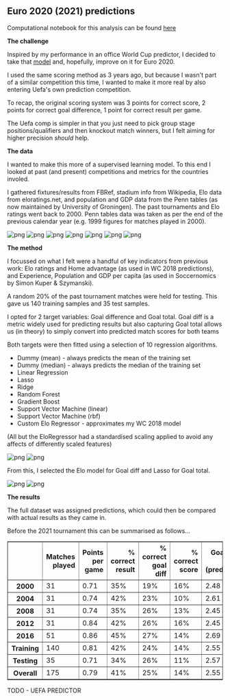
## Euro 2020 (2021) predictions

Computational notebook for this analysis can be found [here](../notebooks/intl_02_euro_2020.ipynb)

__The challenge__

Inspired by my performance in an office World Cup predictor, I decided to take that [model](intl_01_world_cup_2018.md) and, hopefully, improve on it for Euro 2020.

I used the same scoring method as 3 years ago, but because I wasn't part of a similar competition this time, I wanted to make it more real by also entering Uefa's own prediction competition.

To recap, the original scoring system was 3 points for correct score, 2 points for correct goal difference, 1 point for correct result per game.

The Uefa comp is simpler in that you just need to pick group stage positions/qualifiers and then knockout match winners, but I felt aiming for higher precision _should_ help.

__The data__

I wanted to make this more of a supervised learning model. To this end I looked at past (and present) competitions and metrics for the countries involed.

I gathered fixtures/results from FBRef, stadium info from Wikipedia, Elo data from eloratings.net, and population and GDP data from the Penn tables (as now maintained by University of Groningen). The past tournaments and Elo ratings went back to 2000. Penn tables data was taken as per the end of the previous calendar year (e.g. 1999 figures for matches played in 2000).

![png](figures/intl_02_euro_2020_7_5.png)
![png](figures/intl_02_euro_2020_7_7.png)
![png](figures/intl_02_euro_2020_8_7.png)
![png](figures/intl_02_euro_2020_11_1.png)
![png](figures/intl_02_euro_2020_11_11.png)
![png](figures/intl_02_euro_2020_11_31.png)
![png](figures/intl_02_euro_2020_11_33.png)

__The method__

I focussed on what I felt were a handful of key indicators from previous work: Elo ratings and Home advantage (as used in WC 2018 predictions), and Experience, Population and GDP per capita (as used in Soccernomics by Simon Kuper & Szymanski).

A random 20% of the past tournament matches were held for testing. This gave us 140 training samples and 35 test samples.

I opted for 2 target variables: Goal difference and Goal total. Goal diff is a metric widely used for predicting results but also capturing Goal total allows us (in theory) to simply convert into predicted match scores for both teams

Both targets were then fitted using a selection of 10 regression algorithms.

* Dummy (mean) - always predicts the mean of the training set
* Dummy (median) - always predicts the median of the training set
* Linear Regression
* Lasso
* Ridge
* Random Forest
* Gradient Boost
* Support Vector Machine (linear)
* Support Vector Machine (rbf)
* Custom Elo Regressor - approximates my WC 2018 model

(All but the EloRegressor had a standardised scaling applied to avoid any affects of differently scaled features)

![png](figures/intl_02_eval_goal_diff.png)
![png](figures/intl_02_eval_goal_total.png)

From this, I selected the Elo model for Goal diff and Lasso for Goal total.

![png](figures/intl_02_euro_2020_32_19.png)
![png](figures/intl_02_euro_2020_32_27.png)


__The results__

The full dataset was assigned predictions, which could then be compared with actual results as they came in.

Before the 2021 tournament this can be summarised as follows...

<table border="1" class="dataframe">
  <thead>
    <tr style="text-align: right;">
      <th></th>
      <th>Matches played</th>
      <th>Points per game</th>
      <th>% correct result</th>
      <th>% correct goal diff</th>
      <th>% correct score</th>
      <th>Goals per game (predicted)</th>
      <th>Goals per game (actual)</th>
      <th>% games won (predicted)</th>
      <th>% games won (actual)</th>
    </tr>
  </thead>
  <tbody>
    <tr>
      <th>2000</th>
      <td>31</td>
      <td>0.71</td>
      <td>35%</td>
      <td>19%</td>
      <td>16%</td>
      <td>2.48</td>
      <td>2.84</td>
      <td>52%</td>
      <td>87%</td>
    </tr>
    <tr>
      <th>2004</th>
      <td>31</td>
      <td>0.74</td>
      <td>42%</td>
      <td>23%</td>
      <td>10%</td>
      <td>2.61</td>
      <td>2.74</td>
      <td>74%</td>
      <td>74%</td>
    </tr>
    <tr>
      <th>2008</th>
      <td>31</td>
      <td>0.74</td>
      <td>35%</td>
      <td>26%</td>
      <td>13%</td>
      <td>2.45</td>
      <td>2.61</td>
      <td>45%</td>
      <td>87%</td>
    </tr>
    <tr>
      <th>2012</th>
      <td>31</td>
      <td>0.84</td>
      <td>42%</td>
      <td>26%</td>
      <td>16%</td>
      <td>2.45</td>
      <td>2.58</td>
      <td>45%</td>
      <td>84%</td>
    </tr>
    <tr>
      <th>2016</th>
      <td>51</td>
      <td>0.86</td>
      <td>45%</td>
      <td>27%</td>
      <td>14%</td>
      <td>2.69</td>
      <td>2.31</td>
      <td>75%</td>
      <td>78%</td>
    </tr>
    <tr>
      <th>Training</th>
      <td>140</td>
      <td>0.81</td>
      <td>42%</td>
      <td>24%</td>
      <td>14%</td>
      <td>2.55</td>
      <td>2.64</td>
      <td>61%</td>
      <td>81%</td>
    </tr>
    <tr>
      <th>Testing</th>
      <td>35</td>
      <td>0.71</td>
      <td>34%</td>
      <td>26%</td>
      <td>11%</td>
      <td>2.57</td>
      <td>2.37</td>
      <td>56%</td>
      <td>86%</td>
    </tr>
    <tr>
      <th>Overall</th>
      <td>175</td>
      <td>0.79</td>
      <td>41%</td>
      <td>25%</td>
      <td>14%</td>
      <td>2.55</td>
      <td>2.58</td>
      <td>60%</td>
      <td>82%</td>
    </tr>
  </tbody>
</table>

TODO - UEFA PREDICTOR
